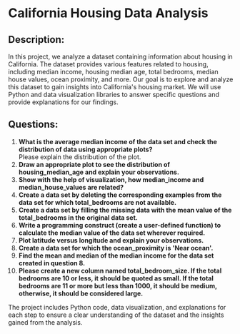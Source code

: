 <!DOCTYPE html>
<html>
<head>
</head>
<body>

<h1>California Housing Data Analysis</h1>

<h2>Description:</h2>
<p>In this project, we analyze a dataset containing information about housing in California. The dataset provides various features related to housing, including median income, housing median age, total bedrooms, median house values, ocean proximity, and more. Our goal is to explore and analyze this dataset to gain insights into California's housing market. We will use Python and data visualization libraries to answer specific questions and provide explanations for our findings.</p>

<h2>Questions:</h2>
<ol>
  <li><strong>What is the average median income of the data set and check the distribution of data using appropriate plots?</strong><br>
    Please explain the distribution of the plot.</li>
  <li><strong>Draw an appropriate plot to see the distribution of housing_median_age and explain your observations.</strong></li>
  <li><strong>Show with the help of visualization, how median_income and median_house_values are related?</strong></li>
  <li><strong>Create a data set by deleting the corresponding examples from the data set for which total_bedrooms are not available.</strong></li>
  <li><strong>Create a data set by filling the missing data with the mean value of the total_bedrooms in the original data set.</strong></li>
  <li><strong>Write a programming construct (create a user-defined function) to calculate the median value of the data set wherever required.</strong></li>
  <li><strong>Plot latitude versus longitude and explain your observations.</strong></li>
  <li><strong>Create a data set for which the ocean_proximity is 'Near ocean'.</strong></li>
  <li><strong>Find the mean and median of the median income for the data set created in question 8.</strong></li>
  <li><strong>Please create a new column named total_bedroom_size. If the total bedrooms are 10 or less, it should be quoted as small. If the total bedrooms are 11 or more but less than 1000, it should be medium, otherwise, it should be considered large.</strong></li>
</ol>

<p>The project includes Python code, data visualization, and explanations for each step to ensure a clear understanding of the dataset and the insights gained from the analysis.</p>

</body>
</html>
